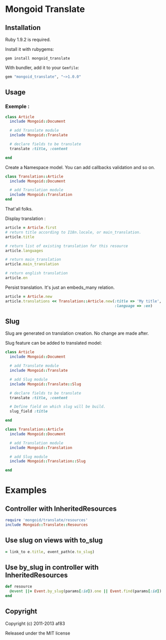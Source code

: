 # Mongoid Translate

## Installation

Ruby 1.9.2 is required.

Install it with rubygems:

    gem install mongoid_translate

With bundler, add it to your `Gemfile`:

``` ruby
gem "mongoid_translate", "~>1.0.0"
```

## Usage

### Exemple :

``` ruby
class Article
  include Mongoid::Document

  # add Translate module
  include Mongoid::Translate

  # declare fields to be translate
  translate :title, :content

end
```

Create a Namespace model. You can add callbacks validation and so on.

``` ruby
class Translation::Article
  include Mongoid::Document

  # add Translation module
  include Mongoid::Translation
end
```

That'all folks.

Display translation :

``` ruby
article = Article.first
# return title according to I18n.locale, or main_translation.
article.title

# return list of existing translation for this resource
article.languages

# return main_translation
article.main_translation

# return english translation
article.en
```

Persist translation. It's just an embeds_many relation.

``` ruby
article = Article.new
article.translations << Translation::Article.new(:title => 'My title',
                                                 :language => :en)
```

Slug
----

Slug are generated on translation creation. No change are made after.

Slug feature can be added to translated model:

``` ruby
class Article
  include Mongoid::Document

  # add Translate module
  include Mongoid::Translate

  # add Slug module
  include Mongoid::Translate::Slug

  # declare fields to be translate
  translate :title, :content

  # Define field on which slug will be build.
  slug_field :title

end

class Translation::Article
  include Mongoid::Document

  # add Translation module
  include Mongoid::Translation

  # add Slug module
  include Mongoid::Translation::Slug

end
```

# Examples

Controller with InheritedResources
----------------------------------

``` ruby
require 'mongoid/translate/resources'
include Mongoid::Translate::Resources
```

Use slug on views with to_slug
------------------------------

``` ruby
= link_to e.title, event_path(e.to_slug)
```

Use by_slug in controller with InheritedResources
-------------------------------------------------

``` ruby
def resource
  @event ||= Event.by_slug(params[:id]).one || Event.find(params[:id])
end
```

## Copyright

Copyright (c) 2011-2013 af83

Released under the MIT license
